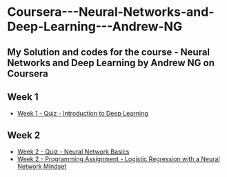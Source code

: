 # Coursera---Neural-Networks-and-Deep-Learning---Andrew-NG
## My Solution and codes for the course - Neural Networks and Deep Learning by Andrew NG on Coursera

## Week 1
- [Week 1 - Quiz - Introduction to Deep Learning](https://github.com/pradumn203/Coursera---Neural-Networks-and-Deep-Learning---Andrew-NG/blob/main/Week1Quiz.png)

## Week 2
- [Week 2 - Quiz - Neural Network Basics](https://github.com/pradumn203/Coursera---Neural-Networks-and-Deep-Learning---Andrew-NG/blob/main/Week1Quiz.png)
- [Week 2 - Programming Assignment - Logistic Regression with a Neural Network Mindset](https://github.com/pradumn203/Coursera---Neural-Networks-and-Deep-Learning---Andrew-NG/blob/main/Logistic_Regression_with_a_Neural_Network_mindset.ipynb)
